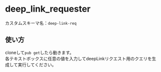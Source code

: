 # deep_link_requester

カスタムスキーマ名：`deep-link-req`

## 使い方
cloneして`pub get`したら動きます。<br>
各テキストボックスに任意の値を入力してdeepLinkリクエスト用のクエリを生成して実行してください。
